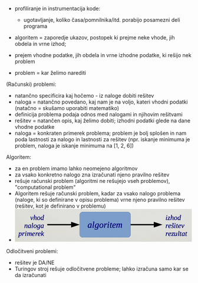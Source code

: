 - profiliranje in instrumentacija kode:
	- ugotavljanje, koliko časa/pomnilnika/itd. porabijo posamezni deli programa

- algoritem = zaporedje ukazov, postopek ki prejme neke vhode, jih obdela in vrne izhod;
- prejem vhodne podatke, jih obdela in vrne izhodne podatke, ki rešijo nek problem
- problem = kar želimo narediti

(Računski) problemi:
- natančno specificira kaj hočemo - iz naloge dobiti rešitev
- naloga = natančno povedano, kaj nam je na voljo, kateri vhodni podatki (natačno = skušamo uporabiti matematiko)
- definicija problema podaja odnos med nalogami in njihovim rešitvami
- rešitev = natančen opis, kaj želimo dobiti; izhodni podatki glede na dane vhodne podatke
- naloga = konkraten primerek problema; problem je bolj splošen in nam poda lastnosti za nalogo in lastnosti za rešitev (npr. iskanje minimuma je problem, naloga je iskanje minimuma na \[1, 2, 6\])

Algoritem:
- za en problem imamo lahko neomejeno algoritmov
- za vsako konkretno nalogo zna izračunati njeno pravilno rešitev
- rešuje računski problem (algoritmi ne rešujejo vseh problemov), "computational problem"
- Algoritem rešuje računski problem, kadar za vsako nalogo problema (naloge, ki so definirane v opisu problema) vrne njeno pravilno rešitev (rešitev, kot je definirano v problemu)
- ![400](../../Images/Pasted%20image%2020241001135949.png)

Odločitveni problemi:
- rešitev je DA/NE
- Turingov stroj rešuje odločitvene probleme; lahko izračuna samo kar se da izračunati
